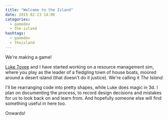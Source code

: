 ```yaml
---
title: "Welcome to the Island"
date: 2015-02-23 14:00
categories:
  - gamedev
  - the-island
hashtags:
  - gamedev
  - theisland
---
```

We're making a game!

[Luke Tovee](http://www.luketovee.com/) and I have started working on a resource management sim, where you play as the leader of a fledgling town of house boats, moored around a desert island (that doesn't do it justice). We're calling it *The Island*.

I'll be rearranging code into pretty shapes, while Luke does magic in 3d. I plan on documenting the process, to record design decisions and mistakes for us to look back on and learn from. And hopefully someone else will find something useful in here too.

Onwards!
